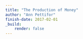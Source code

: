 ```yaml
---
title: "The Production of Money"
author: "Ann Pettifor"
finish-date: 2017-02-01
_build:
    render: false
---
```


